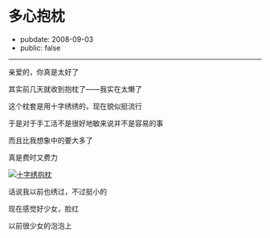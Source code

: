 # 多心抱枕

- pubdate: 2008-09-03
- public: false

--------------------------


亲爱的，你真是太好了

其实前几天就收到抱枕了——我实在太懒了

这个枕套是用十字绣绣的，现在貌似挺流行

于是对于手工活不是很好地敏来说并不是容易的事

而且比我想象中的要大多了

真是费时又费力

[![十字绣抱枕](http://farm4.static.flickr.com/3024/2814712694_20b87e80a3_m.jpg)](http://www.flickr.com/photos/popomore/2814712694/)

话说我以前也绣过，不过挺小的

现在感觉好少女，脸红


以前很少女的泡泡上

